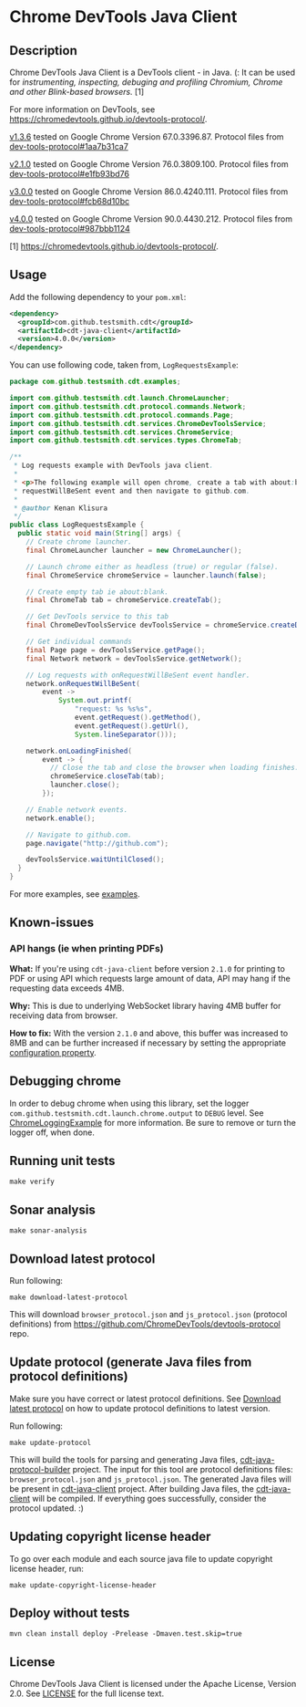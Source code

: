 # Chrome DevTools Java Client

## Description

Chrome DevTools Java Client is a DevTools client - in Java. (: It can be used for *instrumenting, inspecting, debuging and profiling Chromium, Chrome and other Blink-based browsers.* [1]

For more information on DevTools, see https://chromedevtools.github.io/devtools-protocol/.

[v1.3.6](https://github.com/kklisura/chrome-devtools-java-client/tree/v1.3.6) tested on Google Chrome Version 67.0.3396.87. Protocol files from [dev-tools-protocol#1aa7b31ca7](https://github.com/ChromeDevTools/devtools-protocol/tree/1aa7b31ca7bba982eceea8d4bd494b27850fb0df/json)

[v2.1.0](https://github.com/kklisura/chrome-devtools-java-client/tree/v2.1.0) tested on Google Chrome Version 76.0.3809.100. Protocol files from [dev-tools-protocol#e1fb93bd76](https://github.com/ChromeDevTools/devtools-protocol/tree/e1fb93bd76f99cdf401b949757c874c579e15434/json)

[v3.0.0](https://github.com/kklisura/chrome-devtools-java-client/tree/v3.0.0) tested on Google Chrome Version 86.0.4240.111. Protocol files from [dev-tools-protocol#fcb68d10bc](https://github.com/ChromeDevTools/devtools-protocol/tree/fcb68d10bc5258ebf96121caf57200069f6e6731/json)

[v4.0.0](https://github.com/kklisura/chrome-devtools-java-client/tree/v4.0.0) tested on Google Chrome Version 90.0.4430.212. Protocol files from [dev-tools-protocol#987bbb1124](https://github.com/ChromeDevTools/devtools-protocol/tree/987bbb1124f098c7e4bca6b2f91c7e96b350a8e6/json)

[1] https://chromedevtools.github.io/devtools-protocol/.

## Usage

Add the following dependency to your `pom.xml`:

```xml
<dependency>
  <groupId>com.github.testsmith.cdt</groupId>
  <artifactId>cdt-java-client</artifactId>
  <version>4.0.0</version>
</dependency>
```

You can use following code, taken from, `LogRequestsExample`:

```java
package com.github.testsmith.cdt.examples;

import com.github.testsmith.cdt.launch.ChromeLauncher;
import com.github.testsmith.cdt.protocol.commands.Network;
import com.github.testsmith.cdt.protocol.commands.Page;
import com.github.testsmith.cdt.services.ChromeDevToolsService;
import com.github.testsmith.cdt.services.ChromeService;
import com.github.testsmith.cdt.services.types.ChromeTab;

/**
 * Log requests example with DevTools java client.
 *
 * <p>The following example will open chrome, create a tab with about:blank url, subscribe to
 * requestWillBeSent event and then navigate to github.com.
 *
 * @author Kenan Klisura
 */
public class LogRequestsExample {
  public static void main(String[] args) {
    // Create chrome launcher.
    final ChromeLauncher launcher = new ChromeLauncher();

    // Launch chrome either as headless (true) or regular (false).
    final ChromeService chromeService = launcher.launch(false);

    // Create empty tab ie about:blank.
    final ChromeTab tab = chromeService.createTab();

    // Get DevTools service to this tab
    final ChromeDevToolsService devToolsService = chromeService.createDevToolsService(tab);

    // Get individual commands
    final Page page = devToolsService.getPage();
    final Network network = devToolsService.getNetwork();

    // Log requests with onRequestWillBeSent event handler.
    network.onRequestWillBeSent(
        event ->
            System.out.printf(
                "request: %s %s%s",
                event.getRequest().getMethod(),
                event.getRequest().getUrl(),
                System.lineSeparator()));

    network.onLoadingFinished(
        event -> {
          // Close the tab and close the browser when loading finishes.
          chromeService.closeTab(tab);
          launcher.close();
        });

    // Enable network events.
    network.enable();

    // Navigate to github.com.
    page.navigate("http://github.com");

    devToolsService.waitUntilClosed();
  }
}
```

For more examples, see [examples](cdt-examples/src/main/java/com/github/kklisura/cdt/examples).

## Known-issues

### API hangs (ie when printing PDFs)

**What:** If you're using `cdt-java-client` before version `2.1.0` for printing to PDF or using API which requests large amount of data, API may hang if the requesting data exceeds 4MB.

**Why:** This is due to underlying WebSocket library having 4MB buffer for receiving data from browser.

**How to fix:** With the version `2.1.0` and above, this buffer was increased to 8MB and can be further increased if necessary by setting the appropriate [configuration property](cdt-examples/src/main/java/com/github/kklisura/cdt/examples/IncreasedIncomingBufferInTyrusExample.java).

## Debugging chrome

In order to debug chrome when using this library, set the logger `com.github.testsmith.cdt.launch.chrome.output` to `DEBUG` level. See [ChromeLoggingExample](cdt-examples/src/main/java/com/github/kklisura/cdt/examples/ChromeLoggingExample.java) for more information. Be sure to remove or turn the logger off, when done.

## Running unit tests

`make verify`

## Sonar analysis

`make sonar-analysis`

## Download latest protocol

Run following:
```
make download-latest-protocol
```

This will download `browser_protocol.json` and `js_protocol.json` (protocol definitions) from https://github.com/ChromeDevTools/devtools-protocol repo.

## Update protocol (generate Java files from protocol definitions)

Make sure you have correct or latest protocol definitions. See [Download latest protocol](#download-latest-protocol) on how to update protocol definitions to latest version.

Run following:
```
make update-protocol
```

This will build the tools for parsing and generating Java files, [cdt-java-protocol-builder](cdt-java-protocol-builder/) project. The input for this tool are protocol definitions files: `browser_protocol.json` and `js_protocol.json`. The generated Java files will be present in [cdt-java-client](cdt-java-client/) project. After building Java files, the [cdt-java-client](cdt-java-client/) will be compiled. If everything goes successfully, consider the protocol updated. :)

## Updating copyright license header

To go over each module and each source java file to update copyright license header, run:

```
make update-copyright-license-header
```

## Deploy without tests

`mvn clean install deploy -Prelease -Dmaven.test.skip=true`

## License

Chrome DevTools Java Client is licensed under the Apache License, Version 2.0. See [LICENSE](LICENSE.txt) for the full license text.

